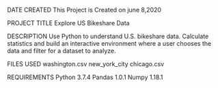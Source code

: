 DATE CREATED
This Project is Created on june 8,2020

PROJECT TITLE
Explore US Bikeshare Data

DESCRIPTION
Use Python to understand U.S. bikeshare data. Calculate statistics and build an interactive environment where a user chooses the data and filter for a dataset to analyze.

FILES USED
washington.csv
new_york_city
chicago.csv

REQUIREMENTS
Python 3.7.4
Pandas 1.0.1
Numpy 1.18.1
